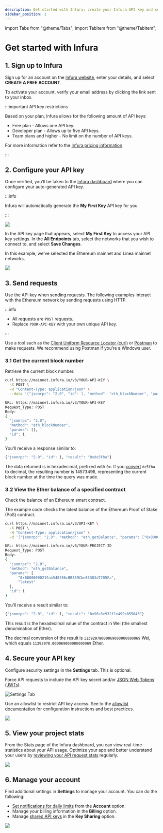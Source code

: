 ```yaml
---
description: Get started with Infura; create your Infura API key and send requests to the Ethereum network.
sidebar_position: 1
---
```


import Tabs from "@theme/Tabs";
import TabItem from "@theme/TabItem";

# Get started with Infura

## 1. Sign up to Infura

Sign up for an account on the [Infura website](https://app.infura.io/register), enter your details, and select
**CREATE A FREE ACCOUNT**.

To activate your account, verify your email address by clicking the link sent to your inbox.

:::important API key restrictions

Based on your plan, Infura allows for the following amount of API keys:

- Free plan - Allows one API key.
- Developer plan - Allows up to five API keys.
- Team plans and higher - No limit on the number of API keys.

For more information refer to the [Infura pricing information](https://www.infura.io/pricing).

:::

## 2. Configure your API key

Once verified, you’ll be taken to the [Infura dashboard](../../../developer-tools/dashboard) where you can configure your
auto-generated API key.

:::info

Infura will automatically generate the **My First Key** API key for you.

:::

<div class="left-align-container">
  <div class="img-large">
    <img
      src={require('../images/first-api-key.png').default}
    />
  </div>
</div>

In the API key page that appears, select **My First Key** to access your API key settings. In the **All Endpoints** tab, select
the networks that you wish to connect to, and select **Save Changes**.

In this example, we've selected the Ethereum mainnet and Linea mainnet networks.

<div class="left-align-container">
  <div class="img-large">
    <img
      src={require('../images/api-key-page.png').default}
    />
  </div>
</div>

## 3. Send requests

Use the API key when sending requests. The following examples interact with the Ethereum network by sending requests using HTTP.

:::info

- All requests are `POST` requests.
- Replace `YOUR-API-KEY` with your own unique API key.

:::

Use a tool such as the [Client Uniform Resource Locator (curl)](../concepts/curl.md) or [Postman](https://www.postman.com/downloads/) to make requests. We recommend using Postman if you're a Windows user.

### 3.1 Get the current block number

Retrieve the current block number.

<Tabs>
  <TabItem value="cURL" label="cURL" default>

```bash
curl https://mainnet.infura.io/v3/YOUR-API-KEY \
  -X POST \
  -H "Content-Type: application/json" \
  --data '{"jsonrpc": "2.0", "id": 1, "method": "eth_blockNumber", "params": []}'
```

  </TabItem>
  <TabItem value="Postman" label="Postman" >

```bash
URL: https://mainnet.infura.io/v3/YOUR-API-KEY
Request_Type: POST
Body:
{
  "jsonrpc": "2.0",
  "method": "eth_blockNumber",
  "params": [],
  "id": 1
}
```

  </TabItem>
</Tabs>

You'll receive a response similar to:

```bash
{"jsonrpc": "2.0", "id": 1, "result": "0xde5fba"}
```

The data returned is in hexadecimal, prefixed with `0x`. If you [convert](https://www.rapidtables.com/convert/number/hex-to-decimal.html) `de5fba` to decimal, the resulting number is 14573498, representing the current block number at the time the query was made.

### 3.2 View the Ether balance of a specified contract

Check the balance of an Ethereum smart contract.

The example code checks the latest balance of the Ethereum Proof of Stake (PoS) contract.

<Tabs>
  <TabItem value="cURL" label="cURL" default>

```bash
curl https://mainnet.infura.io/v3/API-KEY \
  -X POST \
  -H "Content-Type: application/json" \
  -d '{"jsonrpc": "2.0", "method": "eth_getBalance", "params": ["0x00000000219ab540356cBB839Cbe05303d7705Fa", "latest"], "id": 1}'
```

  </TabItem>
  <TabItem value="Postman" label="Postman" >

```bash
URL: https://mainnet.infura.io/v3/YOUR-PROJECT-ID
Request_Type: POST
Body:
{
  "jsonrpc": "2.0",
  "method": "eth_getBalance",
  "params": [
      "0x00000000219ab540356cBB839Cbe05303d7705Fa",
      "latest"
  ],
  "id": 1
}
```

  </TabItem>
</Tabs>

You'll receive a result similar to:

```bash
{"jsonrpc": "2.0", "id": 1, "result": "0x96c8e932f1e499c855045"}
```

This result is the hexadecimal value of the contract in Wei (the smallest denomination of Ether).

The decimal conversion of the result is `11392978000069000000000069` Wei, which equals `11392978.000069000000000069` Ether.

## 4. Secure your API key

Configure security settings in the **Settings** tab. This is optional.

Force API requests to include the API key secret and/or [JSON Web Tokens (JWTs)](../how-to/json-web-token-jwt.md).

<div className="left-align-container">
  <div className="img-large">
    <img
      src={require("../images/settings-tab.png").default}
      alt="Settings Tab"
    />
  </div>
</div>

Use an allowlist to restrict API key access. See to the [allowlist documentation](../../../developer-tools/dashboard/how-to/secure-an-api/use-an-allowlist) for configuration instructions and best practices.

<div class="left-align-container">
  <div class="img-large">
    <img
      src={require("../images/allowlist.png").default}
    />
  </div>
</div>

## 5. View your project stats

From the Stats page of the Infura dashboard, you can view real-time statistics about your API usage.
Optimize your app and better understand your users by
[reviewing your API request stats](../../../developer-tools/dashboard/how-to/dashboard-stats) regularly.

<div class="left-align-container">
  <div class="img-large">
    <img
      src={require("../images/dashboard_stats.png").default}
    />
  </div>
</div>

## 6. Manage your account

Find additional settings in **Settings** to manage your account. You can do the following:

- [Set notifications for daily limits](../how-to/avoid-rate-limiting.md#tips-to-avoid-rate-limiting)
  from the **Account** option.
- Manage your billing information in the **Billing** option.
- Manage [shared API keys](../../../developer-tools/dashboard/how-to/project-sharing) in the **Key Sharing** option.

<div class="left-align-container">
  <div class="img-large">
    <img
      src={require("../images/settings.png").default}
    />
  </div>
</div>

